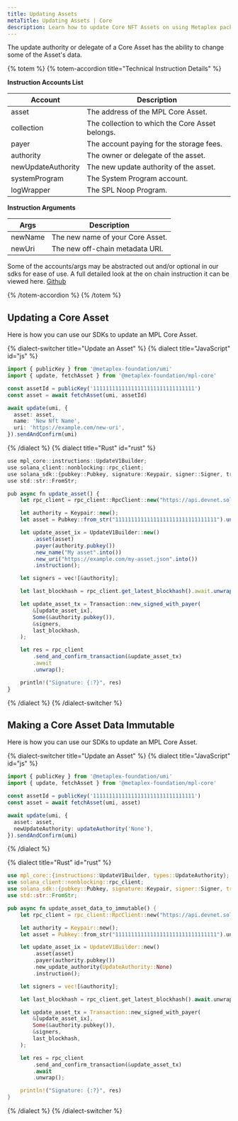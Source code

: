 ```yaml
---
title: Updating Assets
metaTitle: Updating Assets | Core
description: Learn how to update Core NFT Assets on using Metaplex packages.
---
```


The update authority or delegate of a Core Asset has the ability to change some of the Asset's data.

{% totem %}
{% totem-accordion title="Technical Instruction Details" %}

**Instruction Accounts List**

| Account            | Description                                     |
| ------------------ | ----------------------------------------------- |
| asset              | The address of the MPL Core Asset.              |
| collection         | The collection to which the Core Asset belongs. |
| payer              | The account paying for the storage fees.        |
| authority          | The owner or delegate of the asset.             |
| newUpdateAuthority | The new update authority of the asset.          |
| systemProgram      | The System Program account.                     |
| logWrapper         | The SPL Noop Program.                           |

**Instruction Arguments**

| Args    | Description                      |
| ------- | -------------------------------- |
| newName | The new name of your Core Asset. |
| newUri  | The new off-chain metadata URI.  |

Some of the accounts/args may be abstracted out and/or optional in our sdks for ease of use.
A full detailed look at the on chain instruction it can be viewed here. [Github](https://github.com/metaplex-foundation/mpl-core/blob/5a45f7b891f2ca58ad1fc18e0ebdd0556ad59a4b/clients/rust/src/generated/instructions/update_v1.rs#L126)

{% /totem-accordion %}
{% /totem %}

## Updating a Core Asset

Here is how you can use our SDKs to update an MPL Core Asset.

{% dialect-switcher title="Update an Asset" %}
{% dialect title="JavaScript" id="js" %}

```ts
import { publicKey } from '@metaplex-foundation/umi'
import { update, fetchAsset } from '@metaplex-foundation/mpl-core'

const assetId = publicKey('11111111111111111111111111111111')
const asset = await fetchAsset(umi, assetId)

await update(umi, {
  asset: asset,
  name: 'New Nft Name',
  uri: 'https://example.com/new-uri',
}).sendAndConfirm(umi)
```

{% /dialect %}
{% dialect title="Rust" id="rust" %}

```ts
use mpl_core::instructions::UpdateV1Builder;
use solana_client::nonblocking::rpc_client;
use solana_sdk::{pubkey::Pubkey, signature::Keypair, signer::Signer, transaction::Transaction};
use std::str::FromStr;

pub async fn update_asset() {
    let rpc_client = rpc_client::RpcClient::new("https://api.devnet.solana.com".to_string());

    let authority = Keypair::new();
    let asset = Pubkey::from_str("11111111111111111111111111111111").unwrap();

    let update_asset_ix = UpdateV1Builder::new()
        .asset(asset)
        .payer(authority.pubkey())
        .new_name("My asset".into())
        .new_uri("https://example.com/my-asset.json".into())
        .instruction();

    let signers = vec![&authority];

    let last_blockhash = rpc_client.get_latest_blockhash().await.unwrap();

    let update_asset_tx = Transaction::new_signed_with_payer(
        &[update_asset_ix],
        Some(&authority.pubkey()),
        &signers,
        last_blockhash,
    );

    let res = rpc_client
        .send_and_confirm_transaction(&update_asset_tx)
        .await
        .unwrap();

    println!("Signature: {:?}", res)
}
```

{% /dialect %}
{% /dialect-switcher %}

## Making a Core Asset Data Immutable

Here is how you can use our SDKs to update an MPL Core Asset.

{% dialect-switcher title="Update an Asset" %}
{% dialect title="JavaScript" id="js" %}

```ts
import { publicKey } from '@metaplex-foundation/umi'
import { update, fetchAsset } from '@metaplex-foundation/mpl-core'

const assetId = publicKey('11111111111111111111111111111111')
const asset = await fetchAsset(umi, asset)

await update(umi, {
  asset: asset,
  newUpdateAuthority: updateAuthority('None'),
}).sendAndConfirm(umi)
```

{% /dialect %}

{% dialect title="Rust" id="rust" %}

```rust
use mpl_core::{instructions::UpdateV1Builder, types::UpdateAuthority};
use solana_client::nonblocking::rpc_client;
use solana_sdk::{pubkey::Pubkey, signature::Keypair, signer::Signer, transaction::Transaction};
use std::str::FromStr;

pub async fn update_asset_data_to_immutable() {
    let rpc_client = rpc_client::RpcClient::new("https://api.devnet.solana.com".to_string());

    let authority = Keypair::new();
    let asset = Pubkey::from_str("11111111111111111111111111111111").unwrap();

    let update_asset_ix = UpdateV1Builder::new()
        .asset(asset)
        .payer(authority.pubkey())
        .new_update_authority(UpdateAuthority::None)
        .instruction();

    let signers = vec![&authority];

    let last_blockhash = rpc_client.get_latest_blockhash().await.unwrap();

    let update_asset_tx = Transaction::new_signed_with_payer(
        &[update_asset_ix],
        Some(&authority.pubkey()),
        &signers,
        last_blockhash,
    );

    let res = rpc_client
        .send_and_confirm_transaction(&update_asset_tx)
        .await
        .unwrap();

    println!("Signature: {:?}", res)
}

```

{% /dialect %}
{% /dialect-switcher %}
